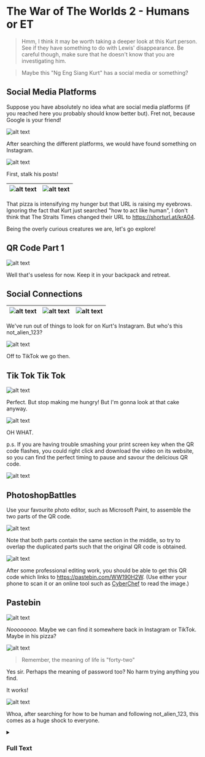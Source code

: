 # The War of The Worlds 2 - Humans or ET

> Hmm, I think it may be worth taking a deeper look at this Kurt person. See if they have something to do with Lewis' disappearance. Be careful though, make sure that he doesn't know that you are investigating him.

> Maybe this "Ng Eng Siang Kurt" has a social media or something?

## Social Media Platforms

Suppose you have absolutely no idea what are social media platforms (if you reached here you probably should know better but). Fret not, because Google is your friend!

![alt text](images/google_social_media.png "Top social media platforms in Singapore")

After searching the different platforms, we would have found something on Instagram.

![alt text](images/insta_search.png "Searching 'Ng Eng Siang Kurt' on Instagram")

First, stalk his posts!

|![alt text](images/insta_post_1.png "Best food! - Instagram post of pizza by ngengsiangkurt")|![alt text](images/insta_post_2.png "Enjoying life ~~ - Instagram post of browser tabs by ngengsiangkurt")|
|:---:|:---:|

That pizza is intensifying my hunger but that URL is raising my eyebrows. Ignoring the fact that Kurt just searched "how to act like human", I don't think that The Straits Times changed their URL to https://shorturl.at/krA04.

Being the overly curious creatures we are, let's go explore!

## QR Code Part 1

![alt text](images/qr_1.png "Left half of a QR code")

Well that's useless for now. Keep it in your backpack and retreat.

## Social Connections

|![alt text](images/insta_comments_1.png "Wah, where are you ah? - not_alien_123 replying to ngengsiangkurt on Instagram")|![alt text](images/insta_comments_2.png "You're making me hungry. Bring us some of this when you get back home. - not_alien_123 replying to ngengsiangkurt on Instagram")|![alt text](images/insta_followers_1.png "ngengsiangkurt follows not_alien_123")|
|:---:|:---:|:---:|

We've run out of things to look for on Kurt's Instagram. But who's this not_alien_123?

![alt text](images/insta_profile.png "Instagram profile of not_alien_123")

Off to TikTok we go then.

## Tik Tok Tik Tok

![alt text](images/tiktok_search.png "Searching not_alien_123 on TikTok")

Perfect. But stop making me hungry! But I'm gonna look at that cake anyway.

![alt text](images/qr_2.png "Right half of a QR code in not_alien_123's TikTok post")

OH WHAT.

p.s. If you are having trouble smashing your print screen key when the QR code flashes, you could right click and download the video on its website, so you can find the perfect timing to pause and savour the delicious QR code.

![alt text](images/tiktok_controls.png "Options for TikTok video in browser")

## PhotoshopBattles

Use your favourite photo editor, such as Microsoft Paint, to assemble the two parts of the QR code.

![alt text](images/qr_edit_1.png "Assembling QR code in Microsoft Paint")

Note that both parts contain the same section in the middle, so try to overlap the duplicated parts such that the original QR code is obtained.

![alt text](images/qr_final.png "Final QR code obtained in Microsoft Paint")

After some professional editing work, you should be able to get this QR code which links to https://pastebin.com/WW190H2W. (Use either your phone to scan it or an online tool such as [CyberChef](https://gchq.github.io/CyberChef/#recipe=Parse_QR_Code(false)) to read the image.)

## Pastebin

![alt text](images/pastebin_lock.png "Locked Paste on Pastebin")

*Noooooooo.* Maybe we can find it somewhere back in Instagram or TikTok. Maybe in his pizza?

![alt text](images/insta_profile_2.png "Instagram profile of ngengsiangkurt")

> Remember, the meaning of life is "forty-two"

Yes sir. Perhaps the meaning of password too? No harm trying anything you find.

It works!

![alt text](images/pastebin_content.png "Pastebin contents")

Whoa, after searching for how to be human and following not_alien_123, this comes as a huge shock to everyone.

<details><summary><h3>Full Text</h3></summary>
```
TOP SECRET

Interplanetary Expedition Report No. 435
Location: Singapore, Earth, Milky Way
Dated: Earth Time of 03 February 2022

We have successfully infiltrated the location known by these humans as Singapore.
Here are our findings so far:
 
1. We have adopted the physical appearance of what the humans called Homo sapiens, we now looks the same as them.

2. These humans are excited about something called "CTF". No idea what they meant. Cyber Task Force? Cipher Too Fun? But it seems to be a competition.

3. Considering point (1), we have set up a shell company called "CTF Solver Service" which offer CTF-solving service for these humans.

4. However, someone ended up investigating us. This human ended up close to discovering our identities. But the problem has been "neutralized".
 
5. We believe that the human will not pose any threat to our expedition.

6. Considering point (3) and (4), we believe it is best for us to stay low at this moment.

7. As with the "neutralized" human, we will be analyzing him soon. We may need to alter his memories before returning him back to the crowd.

8. We do find some interesting discoveries on his belongings. Details on the classified section below.

Signed,
Operator 34X21 "Kurt"

===== START OF CLASSIFIED SECTION =====
56 47 68 6c 49 47 68 31 62 57 46 75 49 47 46 77 63 47 56 68 63 6e 4d 67 64 47 
38 67 59 6d 55 67 62 6d 46 74 5a 57 51 67 54 47 56 33 61 58 4d 73 49 48 4e 30 
64 57 52 35 61 57 35 6e 49 47 46 30 49 47 45 67 62 47 39 6a 59 57 77 67 64 57 
35 70 64 6d 56 79 63 32 6c 30 65 53 42 6f 5a 58 4a 6c 4c 67 6f 4b 53 47 55 67 
59 6d 56 73 61 57 56 32 5a 53 42 30 61 47 46 30 49 43 4a 68 62 47 6c 6c 62 69 
49 67 5a 58 68 70 63 33 52 7a 4c 43 42 68 62 6d 51 67 62 57 46 35 49 47 68 68 
64 6d 55 67 59 57 78 6c 63 6e 52 6c 5a 43 42 6f 61 58 4d 67 5a 6e 4a 70 5a 57 
35 6b 63 79 42 68 59 6d 39 31 64 43 42 31 63 79 34 4b 43 6c 64 70 62 47 77 67 
62 6d 56 6c 5a 43 42 74 62 33 4a 6c 49 47 39 77 5a 58 4a 68 64 47 39 79 63 79 
42 7a 5a 57 35 6b 49 48 52 76 49 48 42 79 62 33 5a 70 5a 47 55 67 5a 47 56 6d 
5a 57 35 7a 5a 53 42 33 61 58 52 6f 49 48 4a 6c 5a 33 56 73 59 58 49 67 49 6e 
4a 76 64 47 46 30 61 57 39 75 49 69 34 4b 43 6b 46 7a 49 47 46 73 64 32 46 35 
63 79 77 67 4e 44 63 67 59 57 35 6b 49 45 74 49 5a 47 68 59 4d 6b 5a 6f 56 45 
56 56 4e 56 6c 71 51 6d 74 52 56 30 30 77 57 57 78 4e 64 30 30 79 53 6b 5a 54 
52 30 70 70 55 48 70 43 52 6b 39 58 53 58 64 56 4d 46 5a 71 55 54 41 30 50 53 
34 3d
===== END OF CLASSIFIED SECTION =====
```
</details>

**FLAG:** ```WH2022{}```